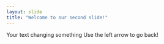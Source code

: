 ```yaml
---
layout: slide
title: "Welcome to our second slide!"
---
```

Your text changing something
Use the left arrow to go back!
